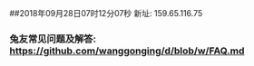 ##2018年09月28日07时12分07秒 新址: 159.65.116.75
### 兔友常见问题及解答: https://github.com/wanggonging/d/blob/w/FAQ.md
